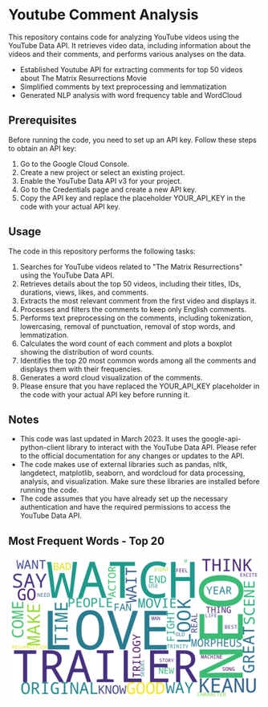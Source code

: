 # Youtube Comment Analysis

This repository contains code for analyzing YouTube videos using the YouTube Data API. It retrieves video data, including information about the videos and their comments, and performs various analyses on the data.

- Established Youtube API for extracting comments for top 50 videos about The Matrix Resurrections Movie
- Simplified comments by text preprocessing and lemmatization
- Generated NLP analysis with word frequency table and WordCloud

## Prerequisites
Before running the code, you need to set up an API key. Follow these steps to obtain an API key:

1) Go to the Google Cloud Console.
2) Create a new project or select an existing project.
3) Enable the YouTube Data API v3 for your project.
4) Go to the Credentials page and create a new API key.
5) Copy the API key and replace the placeholder YOUR_API_KEY in the code with your actual API key.

## Usage
The code in this repository performs the following tasks:

1) Searches for YouTube videos related to "The Matrix Resurrections" using the YouTube Data API.
2) Retrieves details about the top 50 videos, including their titles, IDs, durations, views, likes, and comments.
3) Extracts the most relevant comment from the first video and displays it.
4) Processes and filters the comments to keep only English comments.
5) Performs text preprocessing on the comments, including tokenization, lowercasing, removal of punctuation, removal of stop words, and lemmatization.
6) Calculates the word count of each comment and plots a boxplot showing the distribution of word counts.
7) Identifies the top 20 most common words among all the comments and displays them with their frequencies.
8) Generates a word cloud visualization of the comments.
9) Please ensure that you have replaced the YOUR_API_KEY placeholder in the code with your actual API key before running it.

## Notes
- This code was last updated in March 2023. It uses the google-api-python-client library to interact with the YouTube Data API. Please refer to the official documentation for any changes or updates to the API.
- The code makes use of external libraries such as pandas, nltk, langdetect, matplotlib, seaborn, and wordcloud for data processing, analysis, and visualization. Make sure these libraries are installed before running the code.
- The code assumes that you have already set up the necessary authentication and have the required permissions to access the YouTube Data API.

## Most Frequent Words - Top 20
![](https://github.com/mustafagol/youtube_api/blob/025ee465a7c77ec20da3e5f5f2f82b665cd9dc85/WorldCloud.png)
